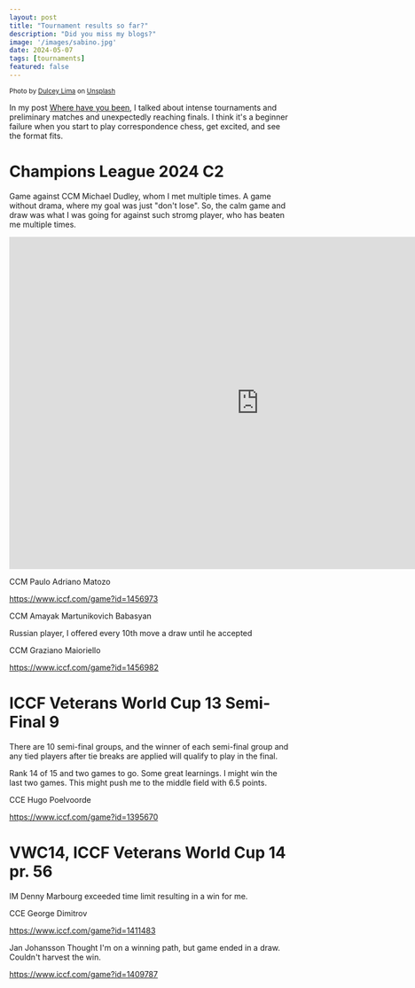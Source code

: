 ```yaml
---
layout: post
title: "Tournament results so far?"
description: "Did you miss my blogs?"
image: '/images/sabino.jpg'
date: 2024-05-07
tags: [tournaments]
featured: false
---
```


<small>Photo by [Dulcey Lima](https://unsplash.com/@dulceylima?utm_content=creditCopyText&utm_medium=referral&utm_source=unsplash) on [Unsplash](https://unsplash.com/photos/green-cactus-plants-under-blue-sky-hr1smkEtjzI?utm_content=creditCopyText&utm_medium=referral&utm_source=unsplash)</small>

In my post [Where have you been](https://chess.myvortexcloud.com/2024/05/02/Take-a-Break/), I talked about intense tournaments and preliminary matches and unexpectedly reaching finals. I think it's a beginner failure when you start to play correspondence chess, get excited, and see the format fits.

# Champions League 2024 C2 

Game against CCM Michael Dudley, whom I met multiple times. A game without drama, where my goal was just "don't lose". So, the calm game and draw was what I was going for against such stromg player, who has beaten me multiple times.

<iframe style='border: 0;' width='900px' height='600px' src='https://share.chessbase.com/SharedGames/frame/?p=3iEYxaOgK0NSATSd68Hzy9kVGj81QTtMsfOF4PF/W+ULSjCUXn2Ge9VCQcXg59sr'></iframe>


CCM Paulo Adriano Matozo

https://www.iccf.com/game?id=1456973

CCM Amayak Martunikovich Babasyan

Russian player, I offered every 10th move a draw until he accepted

CCM Graziano Maioriello 

https://www.iccf.com/game?id=1456982

# ICCF Veterans World Cup 13 Semi-Final 9

There are 10 semi-final groups, and the winner of each semi-final group and any tied players after tie breaks are applied will qualify to play in the final. 

Rank 14 of 15 and two games to go. Some great learnings. I might win the last two games. This might push me to the middle field with 6.5 points.

CCE Hugo Poelvoorde

https://www.iccf.com/game?id=1395670

# VWC14, ICCF Veterans World Cup 14 pr. 56

IM Denny Marbourg exceeded time limit resulting in a win for me.

CCE George Dimitrov

https://www.iccf.com/game?id=1411483

Jan Johansson
Thought I'm on a winning path, but game ended in a draw. Couldn't harvest the win.

https://www.iccf.com/game?id=1409787


